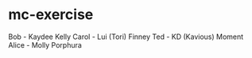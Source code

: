 # mc-exercise
Bob - Kaydee Kelly
Carol - Lui (Tori) Finney
Ted - KD (Kavious) Moment
Alice - Molly Porphura 